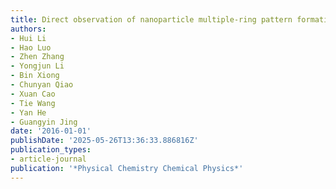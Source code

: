 ```yaml
---
title: Direct observation of nanoparticle multiple-ring pattern formation during droplet evaporation with dark-field microscopy
authors:
- Hui Li
- Hao Luo
- Zhen Zhang
- Yongjun Li
- Bin Xiong
- Chunyan Qiao
- Xuan Cao
- Tie Wang
- Yan He
- Guangyin Jing
date: '2016-01-01'
publishDate: '2025-05-26T13:36:33.886816Z'
publication_types:
- article-journal
publication: '*Physical Chemistry Chemical Physics*'
---
```

